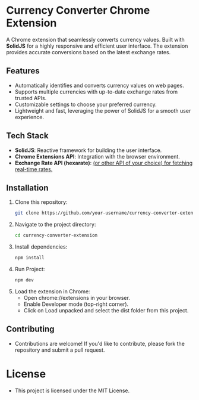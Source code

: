 # Currency Converter Chrome Extension

A Chrome extension that seamlessly converts currency values. Built with **SolidJS** for a highly responsive and efficient user interface. The extension provides accurate conversions based on the latest exchange rates.

## Features

- Automatically identifies and converts currency values on web pages.
- Supports multiple currencies with up-to-date exchange rates from trusted APIs.
- Customizable settings to choose your preferred currency.
- Lightweight and fast, leveraging the power of SolidJS for a smooth user experience.

## Tech Stack

- **SolidJS**: Reactive framework for building the user interface.
- **Chrome Extensions API**: Integration with the browser environment.
- **Exchange Rate API (hexarate)**: [(or other API of your choice) for fetching real-time rates.](https://hexarate.paikama.co/)

## Installation

1. Clone this repository:
    ```bash
    git clone https://github.com/your-username/currency-converter-extension.git
    ```
2. Navigate to the project directory:
    ```bash
    cd currency-converter-extension
    ```
3. Install dependencies:
    ```bash
    npm install
    ```
4. Run Project:
    ```bash
    npm dev
    ```
5. Load the extension in Chrome:
    - Open chrome://extensions in your browser.
    - Enable Developer mode (top-right corner).
    - Click on Load unpacked and select the dist folder from this project.

## Contributing
- Contributions are welcome! If you'd like to contribute, please fork the repository and submit a pull request.

# License
- This project is licensed under the MIT License.